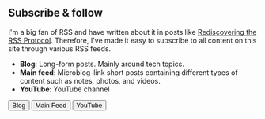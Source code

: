 ## Subscribe & follow

I'm a big fan of RSS and have written about it in posts like [Rediscovering the RSS Protocol](/posts/rediscovering-rss-user-freedom). Therefore, I've made it easy to subscribe to all content on this site through various RSS feeds.

- **Blog**: Long-form posts. Mainly around tech topics.
- **Main feed**: Microblog-link short posts containing different types of content such as notes, photos, and videos.
- **YouTube**: YouTube channel

<a href="/posts/index.xml"><button type="button" class="btn btn-dark">Blog</button></a>
<a href="/feed/index.xml"><button type="button" class="btn btn-dark">Main Feed</button></a>
<a href="https://yewtu.be/feed/channel/UCkA5fHdQ4cf3D1J19UNgV7A"><button type="button" class="btn btn-dark">YouTube</button></a>
